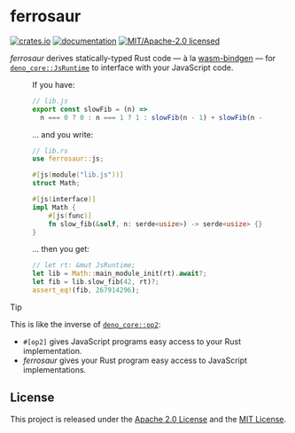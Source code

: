 # ferrosaur

[![crates.io](https://img.shields.io/crates/v/ferrosaur?style=flat-square)](https://crates.io/crates/ferrosaur)
[![documentation](https://img.shields.io/github/actions/workflow/status/tonywu6/ferrosaur/docs.yml?event=release&style=flat-square&label=docs)](https://tonywu6.github.io/ferrosaur/)
[![MIT/Apache-2.0 licensed](https://img.shields.io/crates/l/ferrosaur?style=flat-square)](https://github.com/tonywu6/ferrosaur/tree/main/LICENSE-APACHE.md)

_ferrosaur_ derives statically-typed Rust code — à la [wasm-bindgen] — for
[`deno_core::JsRuntime`] to interface with your JavaScript code.

<figure>

If you have:

```js
// lib.js
export const slowFib = (n) =>
  n === 0 ? 0 : n === 1 ? 1 : slowFib(n - 1) + slowFib(n - 2);
```

... and you write:

```rust
// lib.rs
use ferrosaur::js;

#[js(module("lib.js"))]
struct Math;

#[js(interface)]
impl Math {
    #[js(func)]
    fn slow_fib(&self, n: serde<usize>) -> serde<usize> {}
}
```

... then you get:

```rust
// let rt: &mut JsRuntime;
let lib = Math::main_module_init(rt).await?;
let fib = lib.slow_fib(42, rt)?;
assert_eq!(fib, 267914296);
```

</figure>

> [!TIP]
>
> This is like the inverse of [`deno_core::op2`]:
>
> - `#[op2]` gives JavaScript programs easy access to your Rust implementation.
> - _ferrosaur_ gives your Rust program easy access to JavaScript implementations.

## License

This project is released under the
[Apache 2.0 License](https://github.com/tonywu6/ferrosaur/tree/main/LICENSE-APACHE.md)
and the [MIT License](https://github.com/tonywu6/ferrosaur/tree/main/LICENSE-MIT.md).

<!-- prettier-ignore-start -->

[`deno_core::JsRuntime`]: https://docs.rs/deno_core/latest/deno_core/struct.JsRuntime.html
[`deno_core::op2`]:       https://docs.rs/deno_ops/latest/deno_ops/attr.op2.html
[wasm-bindgen]:           https://github.com/rustwasm/wasm-bindgen#example

<!-- prettier-ignore-end -->
